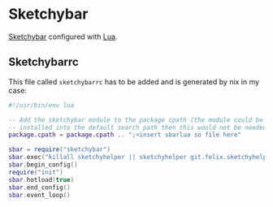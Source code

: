 # Sketchybar

[Sketchybar](https://github.com/FelixKratz/SketchyBar) configured with [Lua](https://github.com/FelixKratz/SbarLua).

## Sketchybarrc

This file called `sketchybarrc` has to be added and is generated by nix in my case:

```lua
#!/usr/bin/env lua

-- Add the sketchybar module to the package cpath (the module could be
-- installed into the default search path then this would not be needed)
package.cpath = package.cpath .. ";<insert sbarlua so file here"

sbar = require("sketchybar")
sbar.exec("killall sketchyhelper || sketchyhelper git.felix.sketchyhelper >/dev/null 2>&1 &")
sbar.begin_config()
require("init")
sbar.hotload(true)
sbar.end_config()
sbar.event_loop()
```

